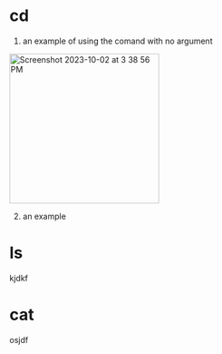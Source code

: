 # cd
1. an example of using the comand with no argument
<img width="264" alt="Screenshot 2023-10-02 at 3 38 56 PM" src="https://github.com/SamH314/cse15l-lab-reports/assets/146782614/13fae73d-207d-4ada-adf0-632efb9a33f8">

2. an example 

# ls
kjdkf
# cat

osjdf
